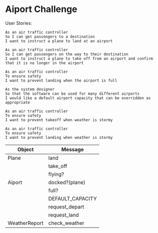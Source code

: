 # Aiport Challenge

User Stories:
```
As an air traffic controller 
So I can get passengers to a destination 
I want to instruct a plane to land at an airport

As an air traffic controller 
So I can get passengers on the way to their destination 
I want to instruct a plane to take off from an airport and confirm that it is no longer in the airport

As an air traffic controller 
To ensure safety 
I want to prevent landing when the airport is full 

As the system designer
So that the software can be used for many different airports
I would like a default airport capacity that can be overridden as appropriate

As an air traffic controller 
To ensure safety 
I want to prevent takeoff when weather is stormy 

As an air traffic controller 
To ensure safety 
I want to prevent landing when weather is stormy 
```

| Object | Message |
| ---   | --- |
| Plane | land |
| | take_off  |
| | flying? |
| Aiport | docked?(plane)    |
| | full? |
| | DEFAULT_CAPACITY |
| | request_depart |
| | request_land |
| WeatherReport | check_weather |